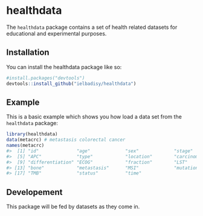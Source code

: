 
<!-- README.md is generated from README.Rmd. Please edit that file -->

# healthdata

<!-- badges: start -->
<!-- badges: end -->

The `healthdata` package contains a set of health related datasets for
educational and experimental purposes.

## Installation

You can install the healthdata package like so:

``` r
#install.packages("devtools")
devtools::install_github("ielbadisy/healthdata")
```

## Example

This is a basic example which shows you how load a data set from the `healthdata` package:

``` r
library(healthdata)
data(metacrc) # metastasis colorectal cancer
names(metacrc)
#>  [1] "id"              "age"             "sex"             "stage"          
#>  [5] "APC"             "type"            "location"        "carcinomatosis" 
#>  [9] "differentiation" "ECOG"            "fraction"        "LST"            
#> [13] "bone"            "metastasis"      "MSI"             "mutation"       
#> [17] "TMB"             "status"          "time"
```

## Developement

This package will be fed by datasets as they come in.
